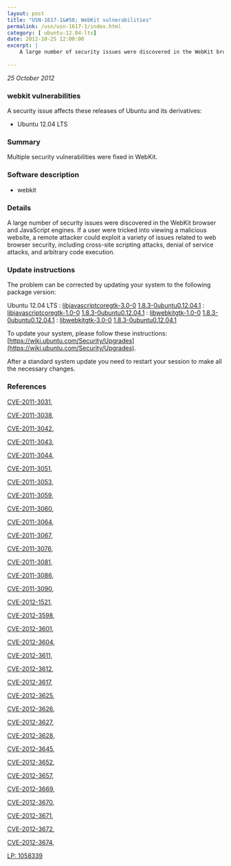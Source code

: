 ```yaml
---
layout: post
title: "USN-1617-1&#58; WebKit vulnerabilities"
permalink: /usn/usn-1617-1/index.html
category: [ ubuntu-12.04-lts]
date: 2012-10-25 12:00:00
excerpt: |
    A large number of security issues were discovered in the WebKit browser and JavaScript engines. If a user were tricked into viewing a malicious website, a remote attacker could exploit a variety of issues related to web browser security, including cross-site scripting attacks, denial of service attacks, and arbitrary code execution. 
    
--- 
```

 
 

*25 October 2012*

### webkit vulnerabilities

A security issue affects these releases of Ubuntu and its derivatives:

* Ubuntu 12.04 LTS

### Summary

Multiple security vulnerabilities were fixed in WebKit. 

### Software description

* webkit 

### Details

A large number of security issues were discovered in the WebKit browser and JavaScript engines. If a user were tricked into viewing a malicious website, a remote attacker could exploit a variety of issues related to web browser security, including cross-site scripting attacks, denial of service attacks, and arbitrary code execution. 

### Update instructions

The problem can be corrected by updating your system to the following package version:

Ubuntu 12.04 LTS
 : [libjavascriptcoregtk-3.0-0](https://launchpad.net/ubuntu/+source/webkit) <span> [1.8.3-0ubuntu0.12.04.1](https://launchpad.net/ubuntu/+source/webkit/1.8.3-0ubuntu0.12.04.1) </span> 
 : [libjavascriptcoregtk-1.0-0](https://launchpad.net/ubuntu/+source/webkit) <span> [1.8.3-0ubuntu0.12.04.1](https://launchpad.net/ubuntu/+source/webkit/1.8.3-0ubuntu0.12.04.1) </span> 
 : [libwebkitgtk-1.0-0](https://launchpad.net/ubuntu/+source/webkit) <span> [1.8.3-0ubuntu0.12.04.1](https://launchpad.net/ubuntu/+source/webkit/1.8.3-0ubuntu0.12.04.1) </span> 
 : [libwebkitgtk-3.0-0](https://launchpad.net/ubuntu/+source/webkit) <span> [1.8.3-0ubuntu0.12.04.1](https://launchpad.net/ubuntu/+source/webkit/1.8.3-0ubuntu0.12.04.1) </span> 

To update your system, please follow these instructions: [https://wiki.ubuntu.com/Security/Upgrades](https://wiki.ubuntu.com/Security/Upgrades).

After a standard system update you need to restart your session to make all the necessary changes. 

### References

 
 [CVE-2011-3031](http://people.ubuntu.com/~ubuntu-security/cve/CVE-2011-3031), 

 [CVE-2011-3038](http://people.ubuntu.com/~ubuntu-security/cve/CVE-2011-3038), 

 [CVE-2011-3042](http://people.ubuntu.com/~ubuntu-security/cve/CVE-2011-3042), 

 [CVE-2011-3043](http://people.ubuntu.com/~ubuntu-security/cve/CVE-2011-3043), 

 [CVE-2011-3044](http://people.ubuntu.com/~ubuntu-security/cve/CVE-2011-3044), 

 [CVE-2011-3051](http://people.ubuntu.com/~ubuntu-security/cve/CVE-2011-3051), 

 [CVE-2011-3053](http://people.ubuntu.com/~ubuntu-security/cve/CVE-2011-3053), 

 [CVE-2011-3059](http://people.ubuntu.com/~ubuntu-security/cve/CVE-2011-3059), 

 [CVE-2011-3060](http://people.ubuntu.com/~ubuntu-security/cve/CVE-2011-3060), 

 [CVE-2011-3064](http://people.ubuntu.com/~ubuntu-security/cve/CVE-2011-3064), 

 [CVE-2011-3067](http://people.ubuntu.com/~ubuntu-security/cve/CVE-2011-3067), 

 [CVE-2011-3076](http://people.ubuntu.com/~ubuntu-security/cve/CVE-2011-3076), 

 [CVE-2011-3081](http://people.ubuntu.com/~ubuntu-security/cve/CVE-2011-3081), 

 [CVE-2011-3086](http://people.ubuntu.com/~ubuntu-security/cve/CVE-2011-3086), 

 [CVE-2011-3090](http://people.ubuntu.com/~ubuntu-security/cve/CVE-2011-3090), 

 [CVE-2012-1521](http://people.ubuntu.com/~ubuntu-security/cve/CVE-2012-1521), 

 [CVE-2012-3598](http://people.ubuntu.com/~ubuntu-security/cve/CVE-2012-3598), 

 [CVE-2012-3601](http://people.ubuntu.com/~ubuntu-security/cve/CVE-2012-3601), 

 [CVE-2012-3604](http://people.ubuntu.com/~ubuntu-security/cve/CVE-2012-3604), 

 [CVE-2012-3611](http://people.ubuntu.com/~ubuntu-security/cve/CVE-2012-3611), 

 [CVE-2012-3612](http://people.ubuntu.com/~ubuntu-security/cve/CVE-2012-3612), 

 [CVE-2012-3617](http://people.ubuntu.com/~ubuntu-security/cve/CVE-2012-3617), 

 [CVE-2012-3625](http://people.ubuntu.com/~ubuntu-security/cve/CVE-2012-3625), 

 [CVE-2012-3626](http://people.ubuntu.com/~ubuntu-security/cve/CVE-2012-3626), 

 [CVE-2012-3627](http://people.ubuntu.com/~ubuntu-security/cve/CVE-2012-3627), 

 [CVE-2012-3628](http://people.ubuntu.com/~ubuntu-security/cve/CVE-2012-3628), 

 [CVE-2012-3645](http://people.ubuntu.com/~ubuntu-security/cve/CVE-2012-3645), 

 [CVE-2012-3652](http://people.ubuntu.com/~ubuntu-security/cve/CVE-2012-3652), 

 [CVE-2012-3657](http://people.ubuntu.com/~ubuntu-security/cve/CVE-2012-3657), 

 [CVE-2012-3669](http://people.ubuntu.com/~ubuntu-security/cve/CVE-2012-3669), 

 [CVE-2012-3670](http://people.ubuntu.com/~ubuntu-security/cve/CVE-2012-3670), 

 [CVE-2012-3671](http://people.ubuntu.com/~ubuntu-security/cve/CVE-2012-3671), 

 [CVE-2012-3672](http://people.ubuntu.com/~ubuntu-security/cve/CVE-2012-3672), 

 [CVE-2012-3674](http://people.ubuntu.com/~ubuntu-security/cve/CVE-2012-3674), 

 [LP: 1058339](https://launchpad.net/bugs/1058339)
 


